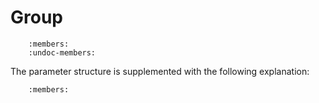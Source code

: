 # Group

```{doxygenclass} YR::Group
    :members:
    :undoc-members:
```

The parameter structure is supplemented with the following explanation:

```{doxygenstruct} YR::GroupOptions
    :members:
```